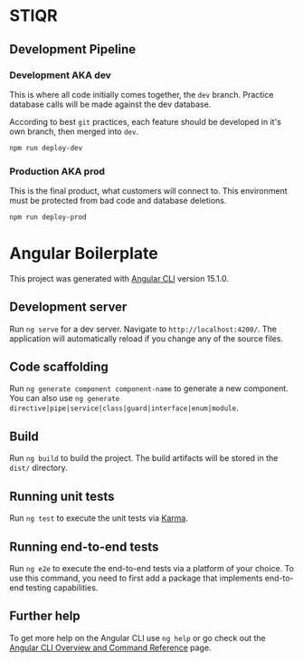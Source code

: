 # STIQR

## Development Pipeline

### Development AKA dev

This is where all code initially comes together, the `dev` branch.
Practice database calls will be made against the dev database.

According to best `git` practices, each feature should be developed
in it's own branch, then merged into `dev`.

```bash
npm run deploy-dev
```

### Production AKA prod

This is the final product, what customers will connect to. 
This environment must be protected from bad code and database deletions.

```bash
npm run deploy-prod
```

# Angular Boilerplate

This project was generated with 
[Angular CLI](https://github.com/angular/angular-cli) version 15.1.0.

## Development server

Run `ng serve` for a dev server. Navigate to `http://localhost:4200/`.
The application will automatically reload if you change any of the source files.

## Code scaffolding

Run `ng generate component component-name` to generate a new component.
You can also use `ng generate directive|pipe|service|class|guard|interface|enum|module`.

## Build

Run `ng build` to build the project.
The build artifacts will be stored in the `dist/` directory.

## Running unit tests

Run `ng test` to execute the unit tests via [Karma](https://karma-runner.github.io).

## Running end-to-end tests

Run `ng e2e` to execute the end-to-end tests via a platform of your choice.
To use this command, you need to first add a package that implements end-to-end testing capabilities.

## Further help

To get more help on the Angular CLI use `ng help` or go check out the 
[Angular CLI Overview and Command Reference](https://angular.io/cli) page.
